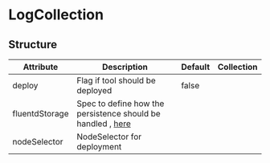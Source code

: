 # LogCollection 
 

## Structure 
 

| Attribute      | Description                                                                    | Default | Collection  |
| -------------- | ------------------------------------------------------------------------------ | ------- | ----------  |
| deploy         | Flag if tool should be deployed                                                |  false  |             |
| fluentdStorage | Spec to define how the persistence should be handled , [here](storage/Spec.md) |         |             |
| nodeSelector   | NodeSelector for deployment                                                    |         |             |